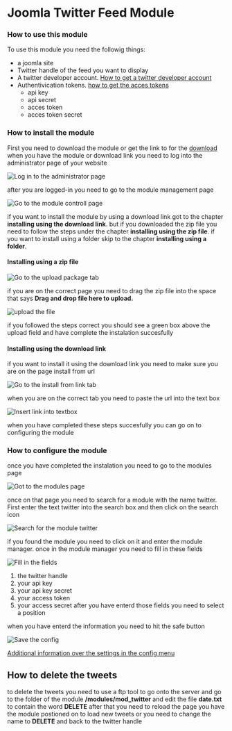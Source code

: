 # Joomla Twitter Feed Module
### How to use this module
To use this module you need the followig things:
- a joomla site
- Twitter handle of the feed you want to display
- A twitter developer account. [How to get a twitter developer account](https://developer.twitter.com/ "how to get a twitter developer account")
- Authentivication tokens. [how to get the acces tokens](https://developer.twitter.com/en/docs/basics/authentication/guides/access-tokens "how to get the acces tokens")
    - api key
    - api secret
    - acces token
    - acces token secret


### How to install the module
 First you need to download the module or get the link to for the [download](#download "Download link") when you have the module or download link you need to log into the administrator page of your website 
 
 ![Log in to the administrator page](https://github.com/MichelGerding/joomlaTwitterFeedModule/blob/master/images/image_login.PNG?raw=true "Log in to the administrator page")
 
 after you are logged-in you need to go to the module management page
 
 ![Go to the module controll page](https://github.com/MichelGerding/joomlaTwitterFeedModule/blob/master/images/image_install_1.PNG?raw=true "Go to the module manager")
 
 if you want to install the module by using a download link got to the chapter **installing using the download link**.
 but if you downloaded the zip file you need to follow the steps under the chapter **installing using the zip file**.
 if you want to install using a folder skip to the chapter **installing using a folder**.
 
#### Installing using a zip file
 
 ![Go to the upload package tab](https://github.com/MichelGerding/joomlaTwitterFeedModule/blob/master/images/image_install_3.PNG?raw=true "Go to the upload package tab")
 
 if you are on the correct page you need to drag the zip file into the space that says **Drag and drop file here to upload.**
 
  ![upload the file](https://github.com/MichelGerding/joomlaTwitterFeedModule/blob/master/images/image_install_2.PNG?raw=true "drag the folder into the upload field")
  
if you followed the steps correct you should see a green box above the upload field and have complete the instalation succesfully
#### Installing using the download link
if you want to install it using the download link you need to make sure you are on the page install from url

![Go to the install from link tab](https://github.com/MichelGerding/joomlaTwitterFeedModule/blob/master/images/image_install_4.PNG?raw=true "Got to the install from link tab")

when you are on the correct tab you need to paste the url into the text box

![Insert link into textbox](https://github.com/MichelGerding/joomlaTwitterFeedModule/blob/master/images/image_install_5.PNG?raw=true "Insert link into textbox")


when you have completed these steps succesfully you can go on to configuring the module
### How to configure the module
once you have completed the instalation you need to go to the modules page

![Got to the modules page](https://github.com/MichelGerding/joomlaTwitterFeedModule/blob/master/images/config_1.PNG?raw=true "Go to the modules page")

once on that page you need to search for a module with the name twitter. First enter the text twitter into the search box and then click on the search icon

![Search for the module twitter](https://github.com/MichelGerding/joomlaTwitterFeedModule/blob/master/images/config_2.PNG?raw=true "Search for the module twitter")

if you found the module you need to click on it and enter the module manager. once in the module manager you need to fill in these fields 

![Fill in the fields](https://github.com/MichelGerding/joomlaTwitterFeedModule/blob/master/images/config_3.PNG?raw=true "Fill in the fields")
1. the twitter handle
2. your api key
3. your api key secret
4. your access token
5. your access secret
after you have enterd those fields you need to select a position 

when you have enterd the information you need to hit the safe button 

![Save the config](https://github.com/MichelGerding/joomlaTwitterFeedModule/blob/master/images/config_4.PNG?raw=true "Save the config")

[Additional information over the settings in the config menu](https://github.com/MichelGerding/joomlaTwitterFeedModule/blob/master/docs/settings.md "info over de instellingen")

## How to delete the tweets
to delete the tweets you need to use a ftp tool to go onto the server and go to the folder of the module **/modules/mod_twitter** and edit the file **date.txt** to contain the word **DELETE** after that you need to reload the page you have the module postioned on to load new tweets or you need to change the name to **DELETE** and back to the twitter handle









